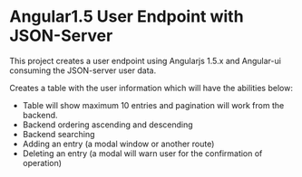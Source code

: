# Angular1.5 User Endpoint with JSON-Server

This project creates a user endpoint using Angularjs 1.5.x and Angular-ui consuming the JSON-server user data.

Creates a table with the user information which will have the abilities below:
* Table will show maximum 10 entries and pagination will work from the backend.
* Backend ordering ascending and descending
* Backend searching
* Adding an entry (a modal window or another route)
* Deleting an entry (a modal will warn user for the confirmation of operation)
